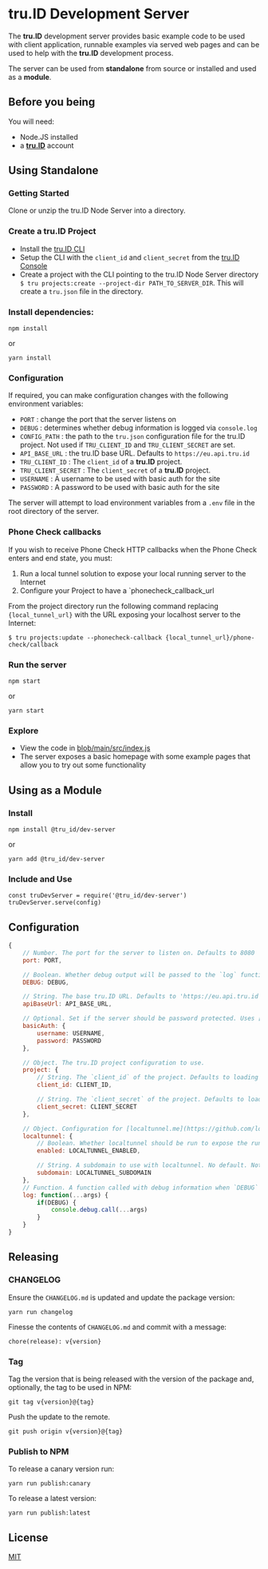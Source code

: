 # tru.ID Development Server

The **tru.ID** development server provides basic example code to be used with client application, runnable examples via served web pages and can be used to help with the **tru.ID** development process.

The server can be used from **standalone** from source or installed and used as a **module**.

## Before you being

You will need:

- Node.JS installed
- a [**tru.ID**](https://tru.id) account

## Using Standalone

### Getting Started

Clone or unzip the tru.ID Node Server into a directory.

### Create a tru.ID Project

- Install the [tru.ID CLI](https://tru.id/docs/reference/cli)
- Setup the CLI with the `client_id` and `client_secret` from the [tru.ID Console](https://tru.id/console)
- Create a project with the CLI pointing to the tru.ID Node Server directory `$ tru projects:create --project-dir PATH_TO_SERVER_DIR`. This will create a `tru.json` file in the directory.

### Install dependencies:

```
npm install
```

or

```
yarn install
```

### Configuration

If required, you can make configuration changes with the following environment variables:

- `PORT` : change the port that the server listens on
- `DEBUG` : determines whether debug information is logged via `console.log`
- `CONFIG_PATH` : the path to the `tru.json` configuration file for the tru.ID project. Not used if `TRU_CLIENT_ID` and `TRU_CLIENT_SECRET` are set.
- `API_BASE_URL` : the tru.ID base URL. Defaults to `https://eu.api.tru.id`
- `TRU_CLIENT_ID` : The `client_id` of a **tru.ID** project.
- `TRU_CLIENT_SECRET` : The `client_secret` of a **tru.ID** project.
- `USERNAME` : A username to be used with basic auth for the site
- `PASSWORD` : A password to be used with basic auth for the site

The server will attempt to load environment variables from a `.env` file in the root directory of the server.

### Phone Check callbacks

If you wish to receive Phone Check HTTP callbacks when the Phone Check enters and end state, you must:

1. Run a local tunnel solution to expose your local running server to the Internet
2. Configure your Project to have a `phonecheck_callback_url

From the project directory run the following command replacing `{local_tunnel_url}` with the URL exposing your localhost server to the Internet:

```
$ tru projects:update --phonecheck-callback {local_tunnel_url}/phone-check/callback
```

### Run the server

```
npm start
```

or

```
yarn start
```

### Explore

- View the code in [blob/main/src/index.js](blob/main/src/index.js)
- The server exposes a basic homepage with some example pages that allow you to try out some functionality

## Using as a Module

### Install

```
npm install @tru_id/dev-server
```

or

```
yarn add @tru_id/dev-server
```

### Include and Use

```
const truDevServer = require('@tru_id/dev-server')
truDevServer.serve(config)
```

## Configuration

```js
{
    // Number. The port for the server to listen on. Defaults to 8080
    port: PORT,

    // Boolean. Whether debug output will be passed to the `log` function. Defaults to `true`
    DEBUG: DEBUG,

    // String. The base tru.ID URL. Defaults to 'https://eu.api.tru.id'
    apiBaseUrl: API_BASE_URL,

    // Optional. Set if the server should be password protected. Uses [express-password-protect](https://github.com/jdmann/express-password-protect)
    basicAuth: {
        username: USERNAME,
        password: PASSWORD
    },

    // Object. The tru.ID project configuration to use.
    project: {
        // String. The `client_id` of the project. Defaults to loading from a local `tru.json`.
        client_id: CLIENT_ID,

        // String. The `client_secret` of the project. Defaults to loading from a local `tru.json`.
        client_secret: CLIENT_SECRET
    },

    // Object. Configuration for [localtunnel.me](https://github.com/localtunnel/localtunnel)
    localtunnel: {
        // Boolean. Whether localtunnel should be run to expose the running server to the public Internet. Defaults to false.
        enabled: LOCALTUNNEL_ENABLED,

        // String. A subdomain to use with localtunnel. No default. Note: you are not guaranteed to get the subdomain.
        subdomain: LOCALTUNNEL_SUBDOMAIN
    },
    // Function. A function called with debug information when `DEBUG` is set to `true`. See below for default.
    log: function(...args) {
        if(DEBUG) {
            console.debug.call(...args)
        }
    }
}
```

## Releasing

### CHANGELOG

Ensure the `CHANGELOG.md` is updated and update the package version:

```
yarn run changelog
```

Finesse the contents of `CHANGELOG.md` and commit with a message:

```
chore(release): v{version}
```

### Tag

Tag the version that is being released with the version of the package and, optionally, the tag to be used in NPM:

```
git tag v{version}@{tag}
```

Push the update to the remote.

```
git push origin v{version}@{tag}
```

### Publish to NPM

To release a canary version run:

```
yarn run publish:canary
```

To release a latest version:

```
yarn run publish:latest
```

## License

[MIT](LICENSE)
